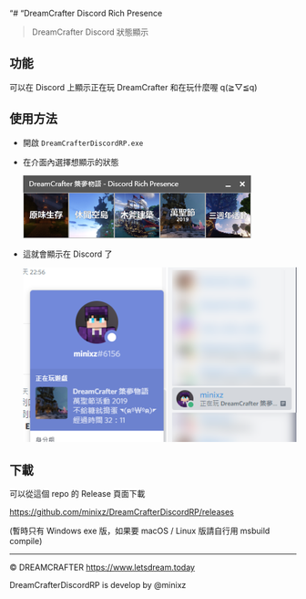 “# “DreamCrafter Discord Rich Presence

> DreamCrafter Discord 狀態顯示

## 功能

可以在 Discord 上顯示正在玩 DreamCrafter 和在玩什麼喔 q(≧▽≦q)

## 使用方法

- 開啟 `DreamCrafterDiscordRP.exe`

- 在介面內選擇想顯示的狀態

  ![Screenshot](/docs/screenshot.png)

- 這就會顯示在 Discord 了

  ![Screenshot](/docs/example.png)

## 下載

可以從這個 repo 的 Release 頁面下載

https://github.com/minixz/DreamCrafterDiscordRP/releases

(暫時只有 Windows exe 版，如果要 macOS / Linux 版請自行用 msbuild compile)

- - -

© DREAMCRAFTER https://www.letsdream.today

DreamCrafterDiscordRP is develop by @minixz
